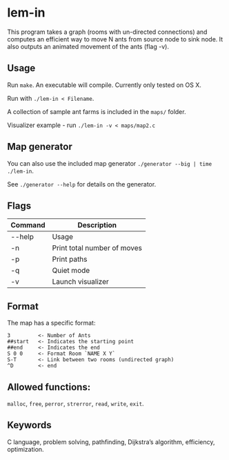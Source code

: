 # lem-in
This program takes a graph (rooms with un-directed connections) and computes an efficient way to move N ants from source node to sink node. It also outputs an animated movement of the ants (flag -v).

## Usage
Run `make`. An executable will compile. Currently only tested on OS X.

Run with `./lem-in < Filename`.

A collection of sample ant farms is included in the `maps/` folder.

Visualizer example - run `./lem-in -v < maps/map2.c`

## Map generator

You can also use the included map generator `./generator --big | time ./lem-in`.

See `./generator --help` for details on the generator.

## Flags
| Command | Description |
| ------ | ------ |
| --help | Usage |
| -n | Print total number of moves |
| -p | Print paths |
| -q | Quiet mode |
| -v | Launch visualizer |

## Format
The map has a specific format:
```console
3         <- Number of Ants
##start   <- Indicates the starting point
##end     <- Indicates the end
S 0 0     <- Format Room `NAME X Y`
S-T       <- Link between two rooms (undirected graph)
^D        <- end
```

## Allowed functions:
`malloc`, `free`, `perror`, `strerror`, `read`, `write`, `exit`.
## Keywords
C language, problem solving, pathfinding, Dijkstra’s algorithm, efficiency, optimization.
